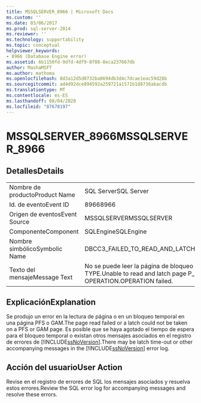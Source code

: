 ```yaml
---
title: MSSQLSERVER_8966 | Microsoft Docs
ms.custom: ''
ms.date: 03/06/2017
ms.prod: sql-server-2014
ms.reviewer: ''
ms.technology: supportability
ms.topic: conceptual
helpviewer_keywords:
- 8966 (Database Engine error)
ms.assetid: 6b1150fd-9dfd-4df9-8f08-8eca237667db
author: MashaMSFT
ms.author: mathoma
ms.openlocfilehash: 8d3a12d5d0732ba8694db3d4c7dcae1eac59d28b
ms.sourcegitcommit: ad4d92dce894592a259721a1571b1d8736abacdb
ms.translationtype: MT
ms.contentlocale: es-ES
ms.lasthandoff: 08/04/2020
ms.locfileid: "87678197"
---
```

# <a name="mssqlserver_8966"></a><span data-ttu-id="5a674-102">MSSQLSERVER_8966</span><span class="sxs-lookup"><span data-stu-id="5a674-102">MSSQLSERVER_8966</span></span>
    
## <a name="details"></a><span data-ttu-id="5a674-103">Detalles</span><span class="sxs-lookup"><span data-stu-id="5a674-103">Details</span></span>  
  
|||  
|-|-|  
|<span data-ttu-id="5a674-104">Nombre de producto</span><span class="sxs-lookup"><span data-stu-id="5a674-104">Product Name</span></span>|<span data-ttu-id="5a674-105">SQL Server</span><span class="sxs-lookup"><span data-stu-id="5a674-105">SQL Server</span></span>|  
|<span data-ttu-id="5a674-106">Id. de evento</span><span class="sxs-lookup"><span data-stu-id="5a674-106">Event ID</span></span>|<span data-ttu-id="5a674-107">8966</span><span class="sxs-lookup"><span data-stu-id="5a674-107">8966</span></span>|  
|<span data-ttu-id="5a674-108">Origen de eventos</span><span class="sxs-lookup"><span data-stu-id="5a674-108">Event Source</span></span>|<span data-ttu-id="5a674-109">MSSQLSERVER</span><span class="sxs-lookup"><span data-stu-id="5a674-109">MSSQLSERVER</span></span>|  
|<span data-ttu-id="5a674-110">Componente</span><span class="sxs-lookup"><span data-stu-id="5a674-110">Component</span></span>|<span data-ttu-id="5a674-111">SQLEngine</span><span class="sxs-lookup"><span data-stu-id="5a674-111">SQLEngine</span></span>|  
|<span data-ttu-id="5a674-112">Nombre simbólico</span><span class="sxs-lookup"><span data-stu-id="5a674-112">Symbolic Name</span></span>|<span data-ttu-id="5a674-113">DBCC3_FAILED_TO_READ_AND_LATCH_PAGE</span><span class="sxs-lookup"><span data-stu-id="5a674-113">DBCC3_FAILED_TO_READ_AND_LATCH_PAGE</span></span>|  
|<span data-ttu-id="5a674-114">Texto del mensaje</span><span class="sxs-lookup"><span data-stu-id="5a674-114">Message Text</span></span>|<span data-ttu-id="5a674-115">No se puede leer la página de bloqueo temporal P_ID con el tipo de bloqueo temporal TYPE.</span><span class="sxs-lookup"><span data-stu-id="5a674-115">Unable to read and latch page P_ID with latch type TYPE.</span></span> <span data-ttu-id="5a674-116">Error de OPERATION.</span><span class="sxs-lookup"><span data-stu-id="5a674-116">OPERATION failed.</span></span>|  
  
## <a name="explanation"></a><span data-ttu-id="5a674-117">Explicación</span><span class="sxs-lookup"><span data-stu-id="5a674-117">Explanation</span></span>  
 <span data-ttu-id="5a674-118">Se produjo un error en la lectura de página o en un bloqueo temporal en una página PFS o GAM.</span><span class="sxs-lookup"><span data-stu-id="5a674-118">The page read failed or a latch could not be taken on a PFS or GAM page.</span></span> <span data-ttu-id="5a674-119">Es posible que se haya agotado el tiempo de espera para el bloqueo temporal o existan otros mensajes asociados en el registro de errores de [!INCLUDE[ssNoVersion](../../includes/ssnoversion-md.md)].</span><span class="sxs-lookup"><span data-stu-id="5a674-119">There may be latch time-out or other accompanying messages in the [!INCLUDE[ssNoVersion](../../includes/ssnoversion-md.md)] error log.</span></span>  
  
## <a name="user-action"></a><span data-ttu-id="5a674-120">Acción del usuario</span><span class="sxs-lookup"><span data-stu-id="5a674-120">User Action</span></span>  
 <span data-ttu-id="5a674-121">Revise en el registro de errores de SQL los mensajes asociados y resuelva estos errores.</span><span class="sxs-lookup"><span data-stu-id="5a674-121">Review the SQL error log for accompanying messages and resolve these errors.</span></span>  
  
  
